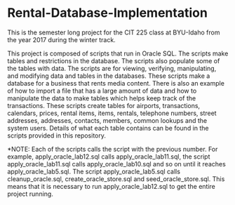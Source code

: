 # Rental-Database-Implementation

This is the semester long project for the CIT 225 class at BYU-Idaho from the year 2017 during the winter track.

This project is composed of scripts that run in Oracle SQL. The scripts make tables and restrictions in the database.
The scripts also populate some of the tables with data. The scripts are for viewing, verifying, manipulating, and 
modifying data and tables in the databases.
These scripts make a database for a business that rents media content. There is also an example of how to import 
a file that has a large amount of data and how to manipulate the data to make tables which helps keep track of the
transactions.
These scripts create tables for airports, transactions, calendars, prices, rental items, items, rentals, telephone numbers, 
street addresses, addresses, contacts, members, common lookups and the system users. Details of what each table contains 
can be found in the scripts provided in this repository.

*NOTE: Each of the scripts calls the script with the previous number. For example, apply_oracle_lab12.sql 
calls apply_oracle_lab11.sql, the script apply_oracle_lab11.sql calls apply_oracle_lab10.sql and so on until 
it reaches apply_oracle_lab5.sql. The script apply_oracle_lab5.sql calls cleanup_oracle.sql, create_oracle_store.sql 
and seed_oracle_store.sql. This means that it is necessary to run apply_oracle_lab12.sql to get the entire project
running.
